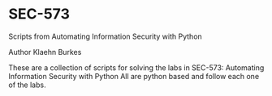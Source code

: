 # SEC-573
Scripts from Automating Information Security with Python

Author Klaehn Burkes

These are a collection of scripts for solving the labs in SEC-573: Automating Information Security with Python
All are python based and follow each one of the labs. 



